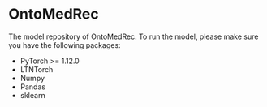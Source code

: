 # OntoMedRec
The model repository of OntoMedRec. To run the model, please make sure you have the following packages:

* PyTorch >= 1.12.0
* LTNTorch
* Numpy
* Pandas
* sklearn
